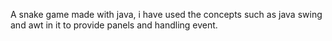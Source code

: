 A snake game made with java, i have used the concepts such as java swing and awt in it to provide panels and handling event.
